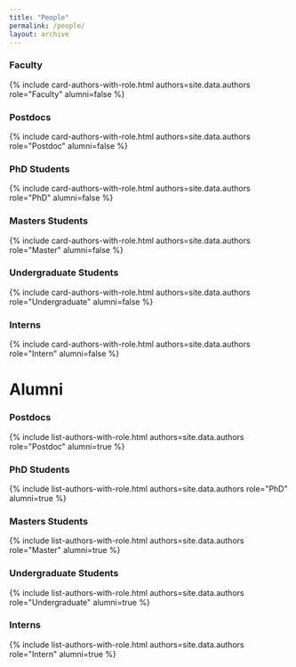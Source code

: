 ```yaml
---
title: "People"
permalink: /people/
layout: archive
---
```



### Faculty

<!-- {% include list-authors-with-role.html authors=site.data.authors role="Faculty" alumni=false %} -->

{% include card-authors-with-role.html authors=site.data.authors role="Faculty" alumni=false %}

### Postdocs

{% include card-authors-with-role.html authors=site.data.authors role="Postdoc" alumni=false %}

### PhD Students

{% include card-authors-with-role.html authors=site.data.authors role="PhD" alumni=false %}

### Masters Students

{% include card-authors-with-role.html authors=site.data.authors role="Master" alumni=false %}

### Undergraduate Students

{% include card-authors-with-role.html authors=site.data.authors role="Undergraduate" alumni=false %}

### Interns

{% include card-authors-with-role.html authors=site.data.authors role="Intern" alumni=false %}

# Alumni


### Postdocs

{% include list-authors-with-role.html authors=site.data.authors role="Postdoc" alumni=true %}

### PhD Students

{% include list-authors-with-role.html authors=site.data.authors role="PhD" alumni=true %}

### Masters Students

{% include list-authors-with-role.html authors=site.data.authors role="Master" alumni=true %}

### Undergraduate Students

{% include list-authors-with-role.html authors=site.data.authors role="Undergraduate" alumni=true %}

### Interns

{% include list-authors-with-role.html authors=site.data.authors role="Intern" alumni=true %}
